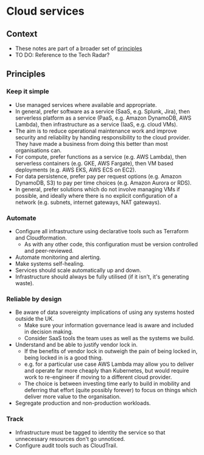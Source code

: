 # Cloud services

## Context

* These notes are part of a broader set of [principles](../principles.md)
* TO DO: Reference to the Tech Radar?

## Principles

### Keep it simple
* Use managed services where available and appropriate.
* In general, prefer software as a service (SaaS, e.g. Splunk, Jira), then serverless platform as a service (PaaS, e.g. Amazon DynamoDB, AWS Lambda), then infrastructure as a service (IaaS, e.g. cloud VMs).
* The aim is to reduce operational maintenance work and improve security and reliability by handing responsibility to the cloud provider. They have made a business from doing this better than most organisations can.
* For compute, prefer functions as a service (e.g. AWS Lambda), then serverless containers (e.g. GKE, AWS Fargate), then VM based deployments (e.g. AWS EKS, AWS ECS on EC2).
* For data persistence, prefer pay per request options (e.g. Amazon DynamoDB, S3) to pay per time choices (e.g. Amazon Aurora or RDS).
* In general, prefer solutions which do not involve managing VMs if possible, and ideally where there is no explicit configuration of a network (e.g. subnets, internet gateways, NAT gateways).

### Automate
* Configure all infrastructure using declarative tools such as Terraform and Cloudformation.
  * As with any other code, this configuration must be version controlled and peer-reviewed.
* Automate monitoring and alerting.
* Make systems self-healing.
* Services should scale automatically up and down.
* Infrastructure should always be fully utilised (if it isn't, it's generating waste).

### Reliable by design
* Be aware of data sovereignty implications of using any systems hosted outside the UK.
  * Make sure your information governance lead is aware and included in decision making.
  * Consider SaaS tools the team uses as well as the systems we build.
* Understand and be able to justify vendor lock in.
  * If the benefits of vendor lock in outweigh the pain of being locked in, being locked in is a good thing.
  * e.g. for a particular use case AWS Lambda may allow you to deliver and operate far more cheaply than Kubernetes, but would require work to re-engineer if moving to a different cloud provider.
  * The choice is between investing time early to build in mobility and deferring that effort (quite possibly forever) to focus on things which deliver more value to the organisation.
* Segregate production and non-production workloads.

### Track
* Infrastructure must be tagged to identity the service so that unnecessary resources don't go unnoticed.
* Configure audit tools such as CloudTrail.